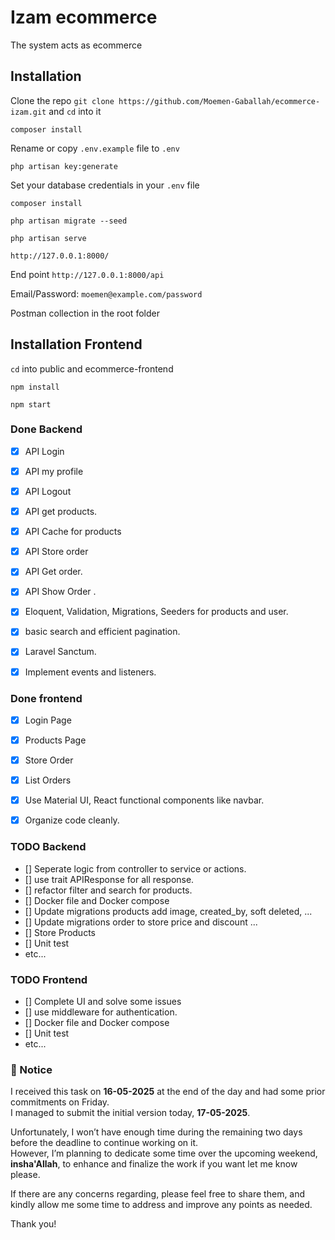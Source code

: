 # Izam ecommerce
The system acts as ecommerce


## Installation

Clone the repo `git clone https://github.com/Moemen-Gaballah/ecommerce-izam.git` and `cd` into it

`composer install`

Rename or copy `.env.example` file to `.env`

`php artisan key:generate`

Set your database credentials in your `.env` file

`composer install`

`php artisan migrate --seed`

`php artisan serve`


`http://127.0.0.1:8000/`

End point  `http://127.0.0.1:8000/api`

Email/Password: `moemen@example.com/password`

Postman collection in the root folder


## Installation Frontend

`cd` into public and ecommerce-frontend

`npm install`

`npm start`


### Done Backend

- [x] API Login
- [x] API my profile
- [x] API Logout
- [x] API get products.
- [x] API Cache for products
- [x] API Store order
- [x] API Get order.
- [x] API Show Order .
- [x] Eloquent, Validation, Migrations, Seeders for products and user.
- [x] basic search and efficient pagination.
- [x] Laravel Sanctum.
- [x] Implement events and listeners.


### Done frontend
- [x] Login Page
- [x] Products Page
- [x] Store Order
- [x] List Orders
- [x] Use Material UI, React functional components like navbar.
- [x] Organize code cleanly.


### TODO Backend
- [] Seperate logic from controller to service or actions.
- [] use trait APIResponse for all response.
- [] refactor filter and search for products.
- [] Docker file and Docker compose
- [] Update migrations products add image, created_by, soft deleted, ... 
- [] Update migrations order to store price and discount ...
- [] Store Products
- [] Unit test
- etc...


### TODO Frontend
- [] Complete UI and solve some issues
- [] use middleware for authentication.
- [] Docker file and Docker compose
- [] Unit test
- etc...


### 📌 Notice

I received this task on **16-05-2025** at the end of the day and had some prior commitments on Friday.  
I managed to submit the initial version today, **17-05-2025**.

Unfortunately, I won’t have enough time during the remaining two days before the deadline to continue working on it.  
However, I’m planning to dedicate some time over the upcoming weekend, **insha'Allah**, to enhance and finalize the work if you want let me know please.

If there are any concerns regarding, please feel free to share them, and kindly allow me some time to address and improve any points as needed.

Thank you!
